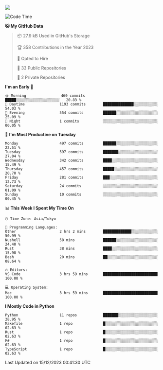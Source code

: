 ![](https://komarev.com/ghpvc/?username=kitagawa-hr)

<!--START_SECTION:waka-->
![Code Time](http://img.shields.io/badge/Code%20Time-751%20hrs%2018%20mins-blue)

**🐱 My GitHub Data** 

> 📦 27.9 kB Used in GitHub's Storage 
 > 
> 🏆 358 Contributions in the Year 2023
 > 
> 💼 Opted to Hire
 > 
> 📜 33 Public Repositories 
 > 
> 🔑 2 Private Repositories 
 > 
**I'm an Early 🐤** 

```text
🌞 Morning                460 commits         █████░░░░░░░░░░░░░░░░░░░░   20.83 % 
🌆 Daytime                1193 commits        ██████████████░░░░░░░░░░░   54.03 % 
🌃 Evening                554 commits         ██████░░░░░░░░░░░░░░░░░░░   25.09 % 
🌙 Night                  1 commits           ░░░░░░░░░░░░░░░░░░░░░░░░░   00.05 % 
```
📅 **I'm Most Productive on Tuesday** 

```text
Monday                   497 commits         ██████░░░░░░░░░░░░░░░░░░░   22.51 % 
Tuesday                  597 commits         ███████░░░░░░░░░░░░░░░░░░   27.04 % 
Wednesday                342 commits         ████░░░░░░░░░░░░░░░░░░░░░   15.49 % 
Thursday                 457 commits         █████░░░░░░░░░░░░░░░░░░░░   20.70 % 
Friday                   281 commits         ███░░░░░░░░░░░░░░░░░░░░░░   12.73 % 
Saturday                 24 commits          ░░░░░░░░░░░░░░░░░░░░░░░░░   01.09 % 
Sunday                   10 commits          ░░░░░░░░░░░░░░░░░░░░░░░░░   00.45 % 
```


📊 **This Week I Spent My Time On** 

```text
🕑︎ Time Zone: Asia/Tokyo

💬 Programming Languages: 
Other                    2 hrs 2 mins        █████████████░░░░░░░░░░░░   50.99 % 
Nushell                  58 mins             ██████░░░░░░░░░░░░░░░░░░░   24.40 % 
Rust                     38 mins             ████░░░░░░░░░░░░░░░░░░░░░   15.98 % 
Bash                     20 mins             ██░░░░░░░░░░░░░░░░░░░░░░░   08.64 % 

🔥 Editors: 
VS Code                  3 hrs 59 mins       █████████████████████████   100.00 % 

💻 Operating System: 
Mac                      3 hrs 59 mins       █████████████████████████   100.00 % 
```

**I Mostly Code in Python** 

```text
Python                   11 repos            ███████░░░░░░░░░░░░░░░░░░   28.95 % 
Makefile                 1 repo              █░░░░░░░░░░░░░░░░░░░░░░░░   02.63 % 
Rust                     1 repo              █░░░░░░░░░░░░░░░░░░░░░░░░   02.63 % 
F#                       1 repo              █░░░░░░░░░░░░░░░░░░░░░░░░   02.63 % 
TypeScript               1 repo              █░░░░░░░░░░░░░░░░░░░░░░░░   02.63 % 
```




 Last Updated on 15/12/2023 00:41:30 UTC
<!--END_SECTION:waka-->
